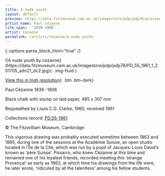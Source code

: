 ```yaml
---
title: A nude youth
layout: default
preview: https://data.fitzmuseum.cam.ac.uk/imagestore/pdp/pdp78/preview_PD_55_1961_1_201705_adn21_dc2.jpg
artist_name: Paul Cézanne
life_span:  '1839-1906'
artist: cézanne
permalink: /artists/cezanne/a-nude-youth
---
```

{::options parse_block_html="true" /}
<div class="text-center">
![A nude youth by cezanne](https://data.fitzmuseum.cam.ac.uk/imagestore/pdp/pdp78/PD_55_1961_1_201705_adn21_dc2.jpg){: .img-fluid }
</div>

[View this in high resolution](https://data.fitzmuseum.cam.ac.uk/id/image/iiif/media-209078#?c=&m=&cv=){: .btn .btn-dark}

Paul Cézanne 1839 -1906

Black chalk with stump on laid paper, 485 x 307 mm

Bequeathed by Louis C.G. Clarke, 1960; received 1961    

Collections record: [PD.55-1961](https://data.fitzmuseum.cam.ac.uk/id/object/6129)

© The Fitzwilliam Museum, Cambridge

This vigorous drawing was probably executed sometime between 1863 and 1865, during one of the sessions at the Académie Suisse, an open studio located in l’Île de la Cité, which was run by a pupil of Jacques-Louis David’s known as ‘père Suisse’. Pissarro, who knew Cézanne at this time and remained one of his loyalest friends, recorded meeting this ‘strange Provençal’ as early as 1863, at which time his drawings from the life were, he later wrote, ‘ridiculed by all the talentless’ among his fellow students.
